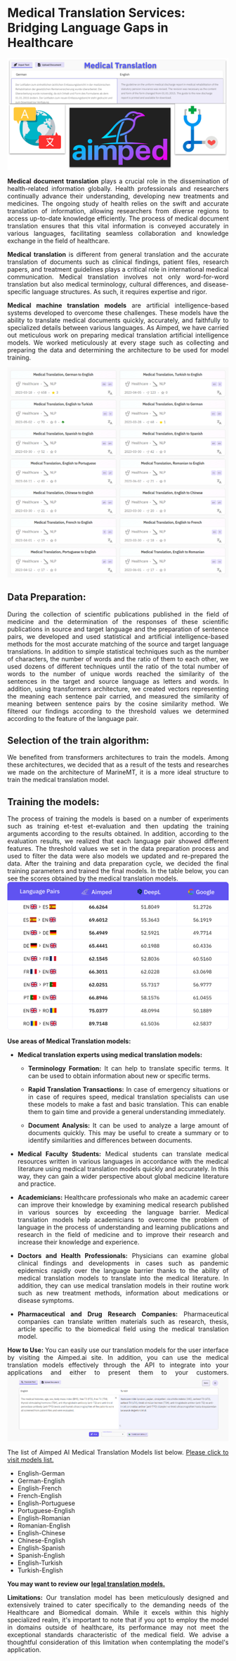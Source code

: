 # Medical Translation Services: Bridging Language Gaps in Healthcare


<img src="media_files/breaking-language-barriers-in-healthcare-aimped-medical-mt-models/cover.png" alt="Aimped AI Medical Translation Services" style="max-width: 100%; height: auto;" />

<div style="text-align: justify;">
  
**Medical document translation** plays a crucial role in the dissemination of health-related information globally. Health professionals and researchers continually advance their understanding, developing new treatments and medicines. The ongoing study of health relies on the swift and accurate translation of information, allowing researchers from diverse regions to access up-to-date knowledge efficiently. The process of medical document translation ensures that this vital information is conveyed accurately in various languages, facilitating seamless collaboration and knowledge exchange in the field of healthcare.

**Medical translation** is different from general translation and the accurate translation of documents such as clinical findings, patient files, research papers, and treatment guidelines plays a critical role in international medical communication. Medical translation involves not only word-for-word translation but also medical terminology, cultural differences, and disease-specific language structures. As such, it requires expertise and rigor.

**Medical machine translation models** are artificial intelligence-based systems developed to overcome these challenges. These models have the ability to translate medical documents quickly, accurately, and faithfully to specialized details between various languages. As Aimped, we have carried out meticulous work on preparing medical translation artificial intelligence models. We worked meticulously at every stage such as collecting and preparing the data and determining the architecture to be used for model training.

<img src="media_files/breaking-language-barriers-in-healthcare-aimped-medical-mt-models/medical-translation-models.png" alt="Aimped AI Medical Document Translation Service" style="max-width: 100%; height: auto;" />

<h2>Data Preparation:</h2> During the collection of scientific publications published in the field of medicine and the determination of the responses of these scientific publications in source and target language and the preparation of sentence pairs, we developed and used statistical and artificial intelligence-based methods for the most accurate matching of the source and target language translations. In addition to simple statistical techniques such as the number of characters, the number of words and the ratio of them to each other, we used dozens of different techniques until the ratio of the total number of words to the number of unique words reached the similarity of the sentences in the target and source language as letters and words. In addition, using transformers architecture, we created vectors representing the meaning each sentence pair carried, and measured the similarity of meaning between sentence pairs by the cosine similarity method. We filtered our findings according to the threshold values we determined according to the feature of the language pair.


<h2>Selection of the train algorithm:</h2> We benefited from transformers architectures to train the models. Among these architectures, we decided that as a result of the tests and researches we made on the architecture of MarineMT, it is a more ideal structure to train the medical translation model.


<h2>Training the models:</h2> The process of training the models is based on a number of experiments such as training et-test et-evaluation and then updating the training arguments according to the results obtained. In addition, according to the evaluation results, we realized that each language pair showed different features. The threshold values we set in the data preparation process and used to filter the data were also models we updated and re-prepared the data.
After the training and data preparation cycle, we decided the final training parameters and trained the final models. In the table below, you can see the scores obtained by the medical translation models.

<div class="responsive-image" style="text-align: center;">
<img src="media_files/breaking-language-barriers-in-healthcare-aimped-medical-mt-models/medical-translation-score-comparison.svg" alt="Bleu Score Table" style="max-width: 100%; height: auto;" />
</div>



**Use areas of Medical Translation models:**

- **Medical translation experts using medical translation models:**
  
    - **Terminology Formation:** It can help to translate specific terms. It can be used to obtain information about new or specific terms.

    - **Rapid Translation Transactions:** In case of emergency situations or in case of requires speed, medical translation specialists can use these models to make a fast and basic translation. This can enable them to gain time and provide a general understanding immediately.

    - **Document Analysis:** It can be used to analyze a large amount of documents quickly. This may be useful to create a summary or to identify similarities and differences between documents.

- **Medical Faculty Students:** Medical students can translate medical resources written in various languages in accordance with the medical literature using medical translation models quickly and accurately. In this way, they can gain a wider perspective about global medicine literature and practice.

- **Academicians:** Healthcare professionals who make an academic career can improve their knowledge by examining medical research published in various sources by exceeding the language barrier. Medical translation models help academicians to overcome the problem of language in the process of understanding and learning publications and research in the field of medicine and to improve their research and increase their knowledge and experience.

- **Doctors and Health Professionals:** Physicians can examine global clinical findings and developments in cases such as pandemic epidemics rapidly over the language barrier thanks to the ability of medical translation models to translate into the medical literature. In addition, they can use medical translation models in their routine work such as new treatment methods, information about medications or disease symptoms.

- **Pharmaceutical and Drug Research Companies:** Pharmaceutical companies can translate written materials such as research, thesis, article specific to the biomedical field using the medical translation model.


**How to Use:** You can easily use our translation models for the user interface by visiting the Aimped.ai site. In addition, you can use the medical translation models effectively through the API to integrate into your applications and either to present them to your customers.
<img src="media_files/breaking-language-barriers-in-healthcare-aimped-medical-mt-models/en-tr-example.png" alt="Aimped AI" style="max-width: 100%; height: auto;" />

The list of Aimped AI Medical Translation Models list below. <a href="https://aimped.ai/models?search=nlp-health-translation&page=1">Please click to visit models list.</a>

<ul>
    <li>English-German</li>
    <li>German-English</li>
    <li>English-French</li>
    <li>French-English</li>
    <li>English-Portuguese</li>
    <li>Portuguese-English</li>
    <li>English-Romanian</li>
    <li>Romanian-English</li>
    <li>English-Chinese</li>
    <li>Chinese-English</li>
    <li>English-Spanish</li>
    <li>Spanish-English</li>
    <li>English-Turkish</li>
    <li>Turkish-English</li>
</ul>

        
**You may want to review our <a href="https://aimped.ai/models?search=nlp-legal-translation&page=1">legal translation models.</a>**

**Limitations:** Our translation model has been meticulously designed and extensively trained to cater specifically to the demanding needs of the Healthcare and Biomedical domain. While it excels within this highly specialized realm, it's important to note that if you opt to employ the model in domains outside of healthcare, its performance may not meet the exceptional standards characteristic of the medical field. We advise a thoughtful consideration of this limitation when contemplating the model's application.

</div>


